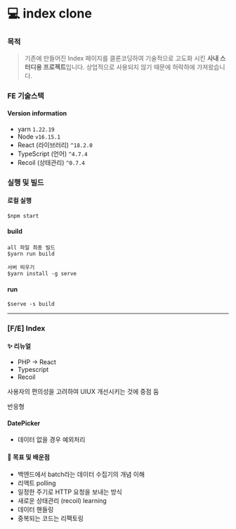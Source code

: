 # 💻 index clone

### 목적

> 기존에 만들어진 Index 페이지를 클론코딩하여 기술적으로 고도화 시킨 **사내 스터디용 프로젝트**입니다. 상업적으로 사용되지 않기 때문에 허락하에 가져왔습니다.

### FE 기술스택

#### Version information

- yarn `1.22.19`
- Node `v16.15.1`
- React (라이브러리) `^18.2.0`
- TypeScript (언어) `^4.7.4`
- Recoil (상태관리) `^0.7.4`

### 실행 및 빌드

#### 로컬 실행

```
$npm start
```

#### build

```
all 파일 최종 빌드
$yarn run build

서버 띄우기
$yarn install -g serve
```

#### run

```
$serve -s build
```

-----------------


### [F/E] Index
#### ✨ 리뉴얼
- PHP → React
- Typescript
- Recoil

사용자의 편의성을 고려하여 UIUX 개선시키는 것에 중점 둠

반응형

#### DatePicker
- 데이터 없을 경우 예외처리

#### 🧠 목표 및 배운점
- 백엔드에서 batch라는 데이터 수집기의 개념 이해
- 리액트 polling
- 일정한 주기로 HTTP 요청을 보내는 방식
- 새로운 상태관리 (recoil) learning
- 데이터 핸들링
- 중복되는 코드는 리팩토링
